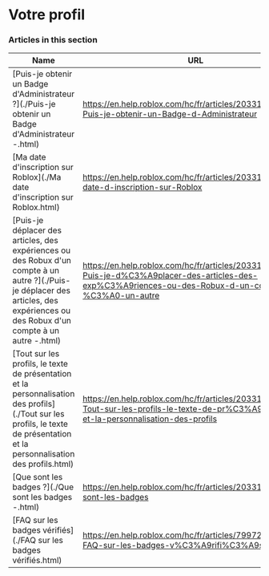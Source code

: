 # Votre profil  
### Articles in this section
Name|URL
-|-
[Puis-je obtenir un Badge d'Administrateur ?](./Puis-je obtenir un Badge d'Administrateur -.html) |https://en.help.roblox.com/hc/fr/articles/203312360-Puis-je-obtenir-un-Badge-d-Administrateur
[Ma date d'inscription sur Roblox](./Ma date d'inscription sur Roblox.html) |https://en.help.roblox.com/hc/fr/articles/203313060-Ma-date-d-inscription-sur-Roblox
[Puis-je déplacer des articles, des expériences ou des Robux d'un compte à un autre ?](./Puis-je déplacer des articles, des expériences ou des Robux d'un compte à un autre -.html) |https://en.help.roblox.com/hc/fr/articles/203313090-Puis-je-d%C3%A9placer-des-articles-des-exp%C3%A9riences-ou-des-Robux-d-un-compte-%C3%A0-un-autre
[Tout sur les profils, le texte de présentation et la personnalisation des profils](./Tout sur les profils, le texte de présentation et la personnalisation des profils.html) |https://en.help.roblox.com/hc/fr/articles/203313660-Tout-sur-les-profils-le-texte-de-pr%C3%A9sentation-et-la-personnalisation-des-profils
[Que sont les badges ?](./Que sont les badges -.html) |https://en.help.roblox.com/hc/fr/articles/203313620-Que-sont-les-badges
[FAQ sur les badges vérifiés](./FAQ sur les badges vérifiés.html) |https://en.help.roblox.com/hc/fr/articles/7997207259156-FAQ-sur-les-badges-v%C3%A9rifi%C3%A9s
